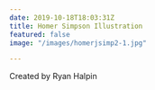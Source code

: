 ```yaml
---
date: 2019-10-18T18:03:31Z
title: Homer Simpson Illustration
featured: false
image: "/images/homerjsimp2-1.jpg"

---
```

Created by Ryan Halpin